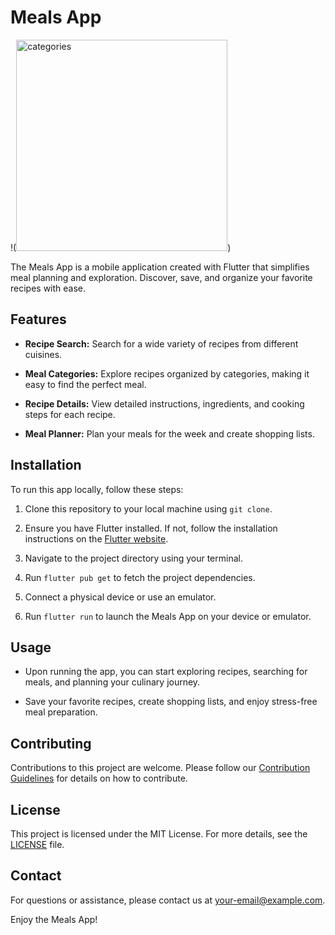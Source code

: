# Meals App

!(<img width="338" alt="categories" src="https://github.com/Sujay-Paul/meals-app/assets/91372791/1d39c283-0cc0-4133-8ceb-b8c357427a88">)

The Meals App is a mobile application created with Flutter that simplifies meal planning and exploration. Discover, save, and organize your favorite recipes with ease.

## Features

- **Recipe Search:** Search for a wide variety of recipes from different cuisines.

- **Meal Categories:** Explore recipes organized by categories, making it easy to find the perfect meal.

- **Recipe Details:** View detailed instructions, ingredients, and cooking steps for each recipe.

- **Meal Planner:** Plan your meals for the week and create shopping lists.

## Installation

To run this app locally, follow these steps:

1. Clone this repository to your local machine using `git clone`.

2. Ensure you have Flutter installed. If not, follow the installation instructions on the [Flutter website](https://flutter.dev/docs/get-started/install).

3. Navigate to the project directory using your terminal.

4. Run `flutter pub get` to fetch the project dependencies.

5. Connect a physical device or use an emulator.

6. Run `flutter run` to launch the Meals App on your device or emulator.

## Usage

- Upon running the app, you can start exploring recipes, searching for meals, and planning your culinary journey.

- Save your favorite recipes, create shopping lists, and enjoy stress-free meal preparation.

## Contributing

Contributions to this project are welcome. Please follow our [Contribution Guidelines](CONTRIBUTING.md) for details on how to contribute.

## License

This project is licensed under the MIT License. For more details, see the [LICENSE](LICENSE) file.

## Contact

For questions or assistance, please contact us at [your-email@example.com](mailto:your-email@example.com).

Enjoy the Meals App!
